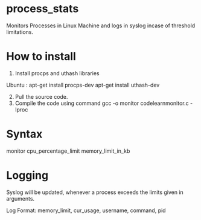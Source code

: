 process_stats
=============

Monitors Processes in Linux Machine and logs in syslog incase of threshold limitations.

How to install
==============
1. Install procps and uthash libraries

Ubuntu : 
apt-get install procps-dev
apt-get install uthash-dev

2. Pull the source code.
3. Compile the code using command
  gcc -o monitor codelearnmonitor.c -lproc

Syntax
======
monitor cpu_percentage_limit memory_limit_in_kb

Logging
=======
Syslog will be updated, whenever a process exceeds the limits given in arguments.

Log Format:  memory_limit, cur_usage, username, command, pid

